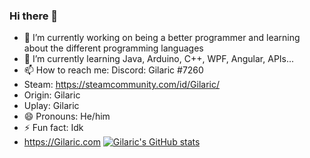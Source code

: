 ### Hi there 👋

- 🔭 I’m currently working on being a better programmer and learning about the different programming languages
- 🌱 I’m currently learning Java, Arduino, C++, WPF, Angular, APIs...
- 📫 How to reach me: Discord: Gilaric #7260 
- Steam: https://steamcommunity.com/id/Gilaric/ 
- Origin: Gilaric
- Uplay: Gilaric
- 😄 Pronouns: He/him
- ⚡ Fun fact: Idk
- https://Gilaric.com
[![Gilaric's GitHub stats](https://github-readme-stats.vercel.app/api?username=anuraghazra)](https://github.com/anuraghazra/github-readme-stats)
